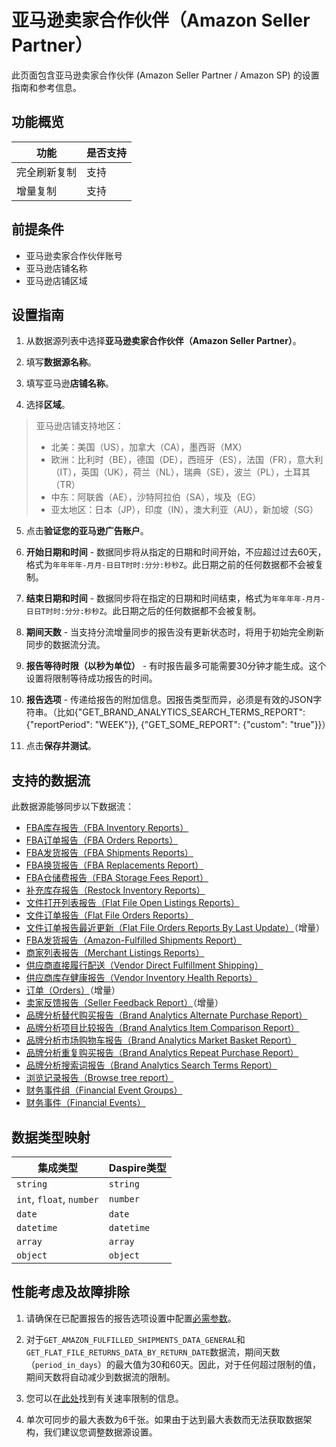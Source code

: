 # 亚马逊卖家合作伙伴（Amazon Seller Partner）

此页面包含亚马逊卖家合作伙伴 (Amazon Seller Partner / Amazon SP) 的设置指南和参考信息。

## 功能概览

| 功能 | 是否支持 |
| --- | --- |
| 完全刷新复制 | 支持 |
| 增量复制 | 支持 |

## 前提条件

* 亚马逊卖家合作伙伴账号
* 亚马逊店铺名称
* 亚马逊店铺区域

## 设置指南

1. 从数据源列表中选择**亚马逊卖家合作伙伴（Amazon Seller Partner）**。

2. 填写**数据源名称**。

3. 填写亚马逊**店铺名称**。

4. 选择**区域**。

  > 亚马逊店铺支持地区：
  >
  > * 北美：美国（US），加拿大（CA），墨西哥（MX）
  > * 欧洲：比利时（BE），德国（DE），西班牙（ES），法国（FR），意大利（IT），英国（UK），荷兰（NL），瑞典（SE），波兰（PL），土耳其（TR）
  > * 中东：阿联酋（AE），沙特阿拉伯（SA），埃及（EG）
  > * 亚太地区：日本（JP），印度（IN），澳大利亚（AU），新加坡（SG）

5. 点击**验证您的亚马逊广告账户**。

6. **开始日期和时间** - 数据同步将从指定的日期和时间开始，不应超过过去60天，格式为`年年年年-月月-日日T时时:分分:秒秒Z`。此日期之前的任何数据都不会被复制。

7. **结束日期和时间** - 数据同步将在指定的日期和时间结束，格式为`年年年年-月月-日日T时时:分分:秒秒Z`。此日期之后的任何数据都不会被复制。

8. **期间天数** - 当支持分流增量同步的报告没有更新状态时，将用于初始完全刷新同步的数据流分流。

9. **报告等待时限（以秒为单位）** - 有时报告最多可能需要30分钟才能生成。这个设置将限制等待成功报告的时间。

10. **报告选项** - 传递给报告的附加信息。因报告类型而异，必须是有效的JSON字符串。（比如{"GET_BRAND_ANALYTICS_SEARCH_TERMS_REPORT": {"reportPeriod": "WEEK"}}, {"GET_SOME_REPORT": {"custom": "true"}}）

11. 点击**保存并测试**。

## 支持的数据流

此数据源能够同步以下数据流：

* [FBA库存报告（FBA Inventory Reports）](https://sellercentral.amazon.com/gp/help/200740930)
* [FBA订单报告（FBA Orders Reports）](https://sellercentral.amazon.com/gp/help/help.html?itemID=200989110)
* [FBA发货报告（FBA Shipments Reports）](https://sellercentral.amazon.com/gp/help/help.html?itemID=200989100)
* [FBA换货报告（FBA Replacements Report）](https://sellercentral.amazon.com/help/hub/reference/200453300)
* [FBA仓储费报告（FBA Storage Fees Report）](https://sellercentral.amazon.com/help/hub/reference/G202086720)
* [补充库存报告（Restock Inventory Reports）](https://sellercentral.amazon.com/help/hub/reference/202105670)
* [文件打开列表报告（Flat File Open Listings Reports）](https://developer-docs.amazon.com/sp-api/docs/reports-api-v2021-06-30-reference)
* [文件订单报告（Flat File Orders Reports）](https://developer-docs.amazon.com/sp-api/docs/reports-api-v2021-06-30-reference)
* [文件订单报告最近更新（Flat File Orders Reports By Last Update）](https://developer-docs.amazon.com/sp-api/docs/reports-api-v2021-06-30-reference)（增量）
* [FBA发货报告（Amazon-Fulfilled Shipments Report）](https://developer-docs.amazon.com/sp-api/docs/reports-api-v2021-06-30-reference)
* [商家列表报告（Merchant Listings Reports）](https://developer-docs.amazon.com/sp-api/docs/reports-api-v2021-06-30-reference)
* [供应商直接履行配送（Vendor Direct Fulfillment Shipping）](https://developer-docs.amazon.com/sp-api/docs/vendor-direct-fulfillment-shipping-api-v1-reference)
* [供应商库存健康报告（Vendor Inventory Health Reports）](https://developer-docs.amazon.com/sp-api/docs/reports-api-v2021-06-30-reference)
* [订单（Orders）](https://developer-docs.amazon.com/sp-api/docs/orders-api-v0-reference)（增量）
* [卖家反馈报告（Seller Feedback Report）](https://developer-docs.amazon.com/sp-api/docs/reports-api-v2021-06-30-reference)（增量）
* [品牌分析替代购买报告（Brand Analytics Alternate Purchase Report）](https://developer-docs.amazon.com/sp-api/docs/report-type-values#brand-analytics-reports)
* [品牌分析项目比较报告（Brand Analytics Item Comparison Report）](https://developer-docs.amazon.com/sp-api/docs/report-type-values#brand-analytics-reports)
* [品牌分析市场购物车报告（Brand Analytics Market Basket Report）](https://developer-docs.amazon.com/sp-api/docs/report-type-values#brand-analytics-reports)
* [品牌分析重复购买报告（Brand Analytics Repeat Purchase Report）](https://developer-docs.amazon.com/sp-api/docs/report-type-values#brand-analytics-reports)
* [品牌分析搜索词报告（Brand Analytics Search Terms Report）](https://developer-docs.amazon.com/sp-api/docs/report-type-values#brand-analytics-reports)
* [浏览记录报告（Browse tree report）](https://github.com/amzn/selling-partner-api-docs/blob/main/references/reports-api/reporttype-values.md#browse-tree-report)
* [财务事件组（Financial Event Groups）](https://developer-docs.amazon.com/sp-api/docs/finances-api-reference#get-financesv0financialeventgroups)
* [财务事件（Financial Events）](https://developer-docs.amazon.com/sp-api/docs/finances-api-reference#get-financesv0financialevents)

## 数据类型映射

| 集成类型 | Daspire类型 |
| --- | --- |
| `string` | `string` |
| `int`, `float`, `number` | `number` |
| `date` | `date` |
| `datetime` | `datetime` |
| `array` | `array` |
| `object` | `object` |

## 性能考虑及故障排除

1. 请确保在已配置报告的报告选项设置中配置[必需参数](https://developer-docs.amazon.com/sp-api/docs/report-type-values)。

2. 对于`GET_AMAZON_FULFILLED_SHIPMENTS_DATA_GENERAL`和`GET_FLAT_FILE_RETURNS_DATA_BY_RETURN_DATE`数据流，期间天数（`period_in_days`）的最大值为30和60天。因此，对于任何超过限制的值，期间天数将自动减少到数据流的限制。

3. 您可以在[此处](https://developer-docs.amazon.com/sp-api/docs/usage-plans-and-rate-limits-in-the-sp-api)找到有关速率限制的信息。

4. 单次可同步的最大表数为6千张。如果由于达到最大表数而无法获取数据架构，我们建议您调整数据源设置。

